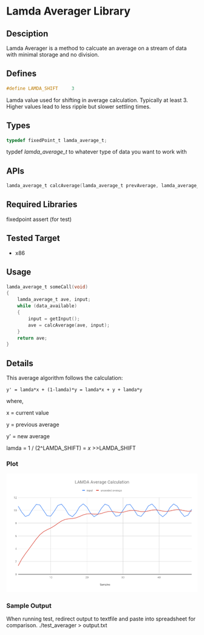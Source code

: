 # Lamda Averager Library
## Desciption
Lamda Averager is a method to calcuate an average on a stream of data with minimal storage and no division.
## Defines
```C
#define LAMDA_SHIFT     3
```
Lamda value used for shifting in average calculation. Typically at least 3.
Higher values lead to less ripple but slower settling times.
## Types
```C
typedef fixedPoint_t lamda_average_t;
```
typdef *lamda_average_t* to whatever type of data you want to work with
## APIs
```C
lamda_average_t calcAverage(lamda_average_t prevAverage, lamda_average_t newValue);
```
## Required Libraries
fixedpoint
assert (for test)
## Tested Target
- x86
## Usage
```C
lamda_average_t someCall(void)
{
    lamda_average_t ave, input;
    while (data_available)
    {
        input = getInput();
        ave = calcAverage(ave, input);
    }
    return ave;
}
```
## Details
This average algorithm follows the calculation:
```
y' = lamda*x + (1-lamda)*y = lamda*x + y + lamda*y
```
where,

x = current value

y = previous average

y' = new average

lamda = 1 / (2^LAMDA_SHIFT) = *x* >>LAMDA_SHIFT

### Plot
![Lamda Averager](lamda_ave.png)
### Sample Output
When running test, redirect output to textfile and paste into spreadsheet for comparison.
./test_averager > output.txt
